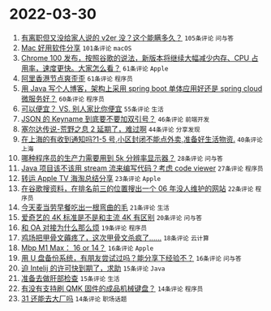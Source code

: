 # 2022-03-30

1. [有离职但又没给家人说的 v2er 没？这个能瞒多久？](https://www.v2ex.com/t/843816) `105条评论` `问与答`
1. [Mac 好用软件分享](https://www.v2ex.com/t/843789) `101条评论` `macOS`
1. [Chrome 100 发布，按照谷歌的说法，新版本将继续大幅减少内存、CPU 占用率，速度更快。大家怎么看？](https://www.v2ex.com/t/843813) `61条评论` `Apple`
1. [阿里香港节点爽歪歪](https://www.v2ex.com/t/843917) `61条评论` `程序员`
1. [用 Java 写个人博客，架构上采用 spring boot 单体应用好还是 spring cloud 微服务好？](https://www.v2ex.com/t/843796) `60条评论` `程序员`
1. [可以便宜？ VS. 别人家比你便宜](https://www.v2ex.com/t/843811) `55条评论` `生活`
1. [JSON 的 Keyname 到底要不要加双引号？](https://www.v2ex.com/t/843806) `46条评论` `前端开发`
1. [塞尔达传说-荒野之息 2 延期了，难过啊](https://www.v2ex.com/t/843773) `44条评论` `分享发现`
1. [在上海的有收到通知吗?1-5 号,小区封闭不能点外卖,准备好生活物资.](https://www.v2ex.com/t/843938) `40条评论` `上海`
1. [哪种程序员的生产力需要用到 5k 分辨率显示器？](https://www.v2ex.com/t/843803) `28条评论` `问与答`
1. [Java 项目该不该用 stream 流来编写代码？考虑 code viewer](https://www.v2ex.com/t/843929) `27条评论` `程序员`
1. [转运 Apple TV 海淘总结分享](https://www.v2ex.com/t/843776) `23条评论` `Apple`
1. [在谷歌搜资料，在排名前三的位置搜出一个 06 年没人维护的网站](https://www.v2ex.com/t/843879) `22条评论` `程序员`
1. [今天麦当劳早餐吃出一根弯曲的毛](https://www.v2ex.com/t/843925) `21条评论` `生活`
1. [爱奇艺的 4K 标准是不是和主流 4K 有区别](https://www.v2ex.com/t/843818) `20条评论` `问与答`
1. [和 OA 对接为什么那么烦](https://www.v2ex.com/t/843780) `19条评论` `程序员`
1. [鸡场把甲骨文薅疼了，这次甲骨文杀疯了……](https://www.v2ex.com/t/843814) `18条评论` `云计算`
1. [Mbp M1 Max： 16 or 14？](https://www.v2ex.com/t/843859) `16条评论` `Apple`
1. [用 U 盘备份系统，有朋友尝试过吗？能分享下经验不？](https://www.v2ex.com/t/843774) `16条评论` `问与答`
1. [迫 Intelij 的许可快到期了，求助](https://www.v2ex.com/t/843921) `15条评论` `Java`
1. [准备去做肝部检查](https://www.v2ex.com/t/843868) `15条评论` `生活`
1. [有没有支持刷 QMK 固件的成品机械键盘？](https://www.v2ex.com/t/843909) `14条评论` `程序员`
1. [31 还能去大厂吗](https://www.v2ex.com/t/843787) `14条评论` `职场话题`
